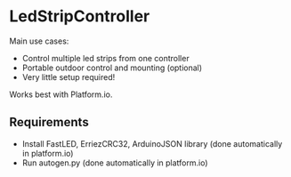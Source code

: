# LedStripController
Main use cases:
  * Control multiple led strips from one controller
  * Portable outdoor control and mounting (optional)
  * Very little setup required!

Works best with Platform.io.

## Requirements
  * Install FastLED, ErriezCRC32, ArduinoJSON library (done automatically in platform.io)
  * Run autogen.py (done automatically in platform.io)
